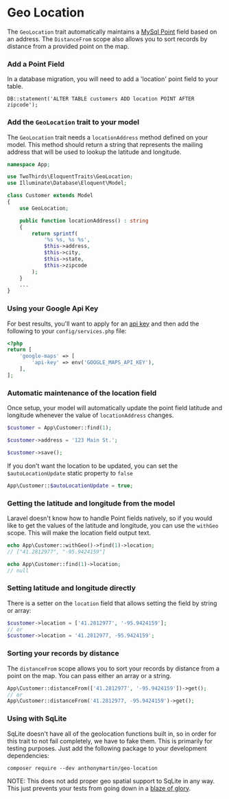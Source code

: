 # Geo Location

The `GeoLocation` trait automatically maintains a [MySql Point](https://dev.mysql.com/doc/refman/5.7/en/gis-class-point.html) field based on an address. The `DistanceFrom` scope also allows you to sort records by distance from a provided point on the map.

### Add a Point Field

In a database migration, you will need to add a 'location' point field to your table.

```
DB::statement('ALTER TABLE customers ADD location POINT AFTER zipcode');
```

### Add the `GeoLocation` trait to your model

The `GeoLocation` trait needs a `locationAddress` method defined on your model. This method should return a string that represents the mailing address that will be used to lookup the latitude and longitude.

```php
namespace App;

use TwoThirds\EloquentTraits\GeoLocation;
use Illuminate\Database\Eloquent\Model;

class Customer extends Model
{
    use GeoLocation;

    public function locationAddress() : string
    {
        return sprintf(
            '%s %s, %s %s',
            $this->address,
            $this->city,
            $this->state,
            $this->zipcode
        );
    }
    ...
}
```
### Using your Google Api Key

For best results, you'll want to apply for an [api key](https://developers.google.com/maps/documentation/geocoding/get-api-key) and then add the following to your `config/services.php` file:

```php
<?php
return [
    'google-maps' => [
        'api-key' => env('GOOGLE_MAPS_API_KEY'),
    ],
];
```

### Automatic maintenance of the location field

Once setup, your model will automatically update the point field latitude and longitude whenever the value of `locationAddress` changes.

```php
$customer = App\Customer::find(1);

$customer->address = '123 Main St.';

$customer->save();
```

If you don't want the location to be updated, you can set the `$autoLocationUpdate` static property to `false`

```php
App\Customer::$autoLocationUpdate = true;
```

### Getting the latitude and longitude from the model

Laravel doesn't know how to handle Point fields natively, so if you would like to get the values of the latitude and longitude, you can use the `withGeo` scope. This will make the location field output text.

```php
echo App\Customer::withGeo()->find(1)->location;
// ["41.2812977", "-95.9424159"]

echo App\Customer::find(1)->location;
// null
```

### Setting latitude and longitude directly

There is a setter on the `location` field that allows setting the field by string or array:

```php
$customer->location = ['41.2812977', '-95.9424159'];
// or
$customer->location = '41.2812977, -95.9424159';
```

### Sorting your records by distance

The `distanceFrom` scope allows you to sort your records by distance from a point on the map. You can pass either an array or a string.

```php
App\Customer::distanceFrom(['41.2812977', '-95.9424159'])->get();
// or
App\Customer::distanceFrom('41.2812977, -95.9424159')->get();
```

### Using with SqLite

SqLite doesn't have all of the geolocation functions built in, so in order for this trait to not fail completely, we have to fake them. This is primarily for testing purposes. Just add the following package to your development dependencies:

```
composer require --dev anthonymartin/geo-location
```

NOTE: This does not add proper geo spatial support to SqLite in any way. This just prevents your tests from going down in a [blaze of glory](https://www.youtube.com/watch?v=MfmYCM4CS8o).
